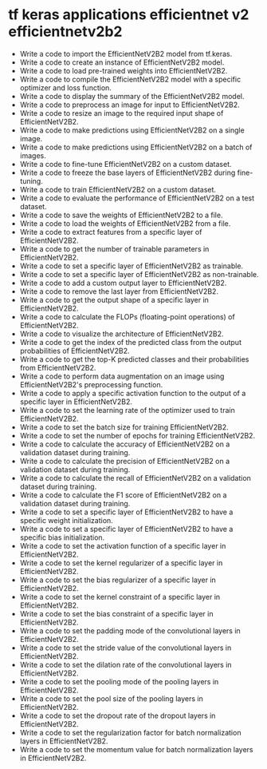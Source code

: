 # tf keras applications efficientnet v2 efficientnetv2b2

- Write a code to import the EfficientNetV2B2 model from tf.keras.
- Write a code to create an instance of EfficientNetV2B2 model.
- Write a code to load pre-trained weights into EfficientNetV2B2.
- Write a code to compile the EfficientNetV2B2 model with a specific optimizer and loss function.
- Write a code to display the summary of the EfficientNetV2B2 model.
- Write a code to preprocess an image for input to EfficientNetV2B2.
- Write a code to resize an image to the required input shape of EfficientNetV2B2.
- Write a code to make predictions using EfficientNetV2B2 on a single image.
- Write a code to make predictions using EfficientNetV2B2 on a batch of images.
- Write a code to fine-tune EfficientNetV2B2 on a custom dataset.
- Write a code to freeze the base layers of EfficientNetV2B2 during fine-tuning.
- Write a code to train EfficientNetV2B2 on a custom dataset.
- Write a code to evaluate the performance of EfficientNetV2B2 on a test dataset.
- Write a code to save the weights of EfficientNetV2B2 to a file.
- Write a code to load the weights of EfficientNetV2B2 from a file.
- Write a code to extract features from a specific layer of EfficientNetV2B2.
- Write a code to get the number of trainable parameters in EfficientNetV2B2.
- Write a code to set a specific layer of EfficientNetV2B2 as trainable.
- Write a code to set a specific layer of EfficientNetV2B2 as non-trainable.
- Write a code to add a custom output layer to EfficientNetV2B2.
- Write a code to remove the last layer from EfficientNetV2B2.
- Write a code to get the output shape of a specific layer in EfficientNetV2B2.
- Write a code to calculate the FLOPs (floating-point operations) of EfficientNetV2B2.
- Write a code to visualize the architecture of EfficientNetV2B2.
- Write a code to get the index of the predicted class from the output probabilities of EfficientNetV2B2.
- Write a code to get the top-K predicted classes and their probabilities from EfficientNetV2B2.
- Write a code to perform data augmentation on an image using EfficientNetV2B2's preprocessing function.
- Write a code to apply a specific activation function to the output of a specific layer in EfficientNetV2B2.
- Write a code to set the learning rate of the optimizer used to train EfficientNetV2B2.
- Write a code to set the batch size for training EfficientNetV2B2.
- Write a code to set the number of epochs for training EfficientNetV2B2.
- Write a code to calculate the accuracy of EfficientNetV2B2 on a validation dataset during training.
- Write a code to calculate the precision of EfficientNetV2B2 on a validation dataset during training.
- Write a code to calculate the recall of EfficientNetV2B2 on a validation dataset during training.
- Write a code to calculate the F1 score of EfficientNetV2B2 on a validation dataset during training.
- Write a code to set a specific layer of EfficientNetV2B2 to have a specific weight initialization.
- Write a code to set a specific layer of EfficientNetV2B2 to have a specific bias initialization.
- Write a code to set the activation function of a specific layer in EfficientNetV2B2.
- Write a code to set the kernel regularizer of a specific layer in EfficientNetV2B2.
- Write a code to set the bias regularizer of a specific layer in EfficientNetV2B2.
- Write a code to set the kernel constraint of a specific layer in EfficientNetV2B2.
- Write a code to set the bias constraint of a specific layer in EfficientNetV2B2.
- Write a code to set the padding mode of the convolutional layers in EfficientNetV2B2.
- Write a code to set the stride value of the convolutional layers in EfficientNetV2B2.
- Write a code to set the dilation rate of the convolutional layers in EfficientNetV2B2.
- Write a code to set the pooling mode of the pooling layers in EfficientNetV2B2.
- Write a code to set the pool size of the pooling layers in EfficientNetV2B2.
- Write a code to set the dropout rate of the dropout layers in EfficientNetV2B2.
- Write a code to set the regularization factor for batch normalization layers in EfficientNetV2B2.
- Write a code to set the momentum value for batch normalization layers in EfficientNetV2B2.